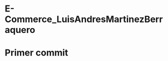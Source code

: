 # E-Commerce_LuisAndresMartinezBerraquero
# Primer commit

<!-- 
1 LOGIN => POST
http://localhost:3977/api/v1/usuario/login
{
    "Movil": "123456789",
    "Clave": "12345"
}

2 INSERTAR USUARIO => POST
http://localhost:3977/api/v1/usuario
{
    "Nombres": "PRS01",
    "Movil":"987654321",
    "Clave":"12345",
    "Email":"PRS01@GMAIL.COM",
    "Perfil":"6027b80f2e553fccaeb5560f",
    "UsuCrea":"6027f66a57ce93d65b089614"
}

3 Listar Perfiles => GET
http://localhost:3977/api/v1/perfil
Headers:
Authorization: token......

4 UPDATE USUARIO => PUT
http://localhost:3977/api/v1/usuario
Headers:
Authorization: token......
{
    "Nombres": "PRS03",
    "Movil":"987654323",
    "Clave":"11111",
    "Email":"PRS03@GMAIL.COM",
    "Perfil":"6027b80f2e553fccaeb5560f",
    "UsuActualiza":"6027f66a57ce93d65b089614"
}

5 INS Usuario => POST
http://localhost:3977/api/v1/producto
Headers:
Authorization: token......
{
    "Titulo": "Teclado",
    "Descripcion": "Teclado Marca Logitech",
    "Precio": 55,
    "Categoria":  "61ca84ae8278676464bf627c",
    "Vendido": 1,
    "UsuCrea":"6027f66a57ce93d65b089614"
}
6 DEL Producto => DEL
http://localhost:3977/api/v1/producto/61ca8d3c6be0a40585ca8228/6027f66a57ce93d65b089614
Headers:
Authorization: token......

7 UPD Producto => PUT
Headers:
Authorization: token......
{
    "Titulo": "Teclado PRSS02",
    "Descripcion": "Teclado Marca Logitech PRS02",
    "Precio": 85,
    "Categoria":  "61ca84ae8278676464bf627c",
    "Vendido": 2,
    "UsuActualiza":"6027f66a57ce93d65b089614"
}


8 List Productos => GET
http://localhost:3977/api/v1/producto
Headers:
Authorization: token......

11 List Productos by Categoria => GET
http://localhost:3977/api/v1/producto/61ca84ae8278676464bf627c
Headers:
Authorization: token......

12 List Categorias => GET
http://localhost:3977/api/v1/categoria
Headers:
Authorization: token......

TOKEN: eyJ0eXAiOiJKV1QiLCJhbGciOiJIUzI1NiJ9.eyJpZCI6IjYxYzliOGE5MTE3ZDRhMDA4OTFjYmQyYSIsIm5vbWJyZXMiOiJQUlMwMSIsIm1vdmlsIjoiOTg3NjU0MzIxIiwiZW1haWwiOiJwcnMwMUBnbWFpbC5jb20iLCJpYXQiOjE2NDA2MDk5NjEsImV4cCI6MTY0MDY5NjM2MX0.pex8v74AP7Fm0QhGpD21QXvPJxe82C5k4M0ZWgaTDyw
-->